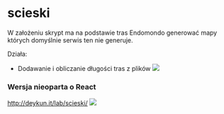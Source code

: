 # scieski
W założeniu skrypt ma na podstawie tras Endomondo generować mapy których domyślnie serwis ten nie generuje.

Działa:
- Dodawanie i obliczanie długości tras z plików
![](http://deykun.it/lab/img/upload.gif)

### Wersja nieoparta o React
http://deykun.it/lab/scieski/
![](http://deykun.it/lab/img/ladowanie-tras.gif)